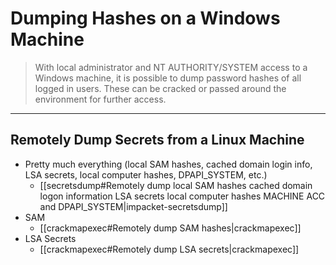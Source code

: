 # Dumping Hashes on a Windows Machine

> With local administrator and NT AUTHORITY/SYSTEM access to a Windows machine, it is possible to dump password hashes of all logged in users. These can be cracked or passed around the environment for further access.

---

## Remotely Dump Secrets from a Linux Machine

- Pretty much everything (local SAM hashes, cached domain login info, LSA secrets, local computer hashes, DPAPI_SYSTEM, etc.)
	- [[secretsdump#Remotely dump local SAM hashes cached domain logon information LSA secrets local computer hashes MACHINE ACC and DPAPI_SYSTEM|impacket-secretsdump]]
- SAM
	- [[crackmapexec#Remotely dump SAM hashes|crackmapexec]]
- LSA Secrets
	- [[crackmapexec#Remotely dump LSA secrets|crackmapexec]]
